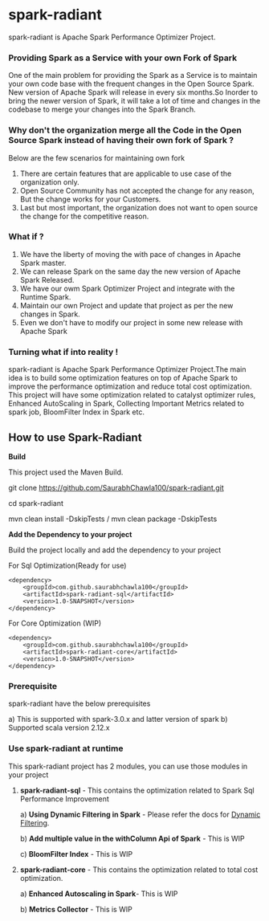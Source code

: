 # spark-radiant

spark-radiant is Apache Spark Performance Optimizer Project.

### Providing Spark as a Service with your own Fork of Spark

One of the main problem for providing the Spark as a Service is to maintain your own code base with the frequent changes in the Open Source
Spark. New version of Apache Spark will release in every six months.So Inorder to bring the newer version of Spark, it will take a lot
of time and changes in the codebase to merge your changes into the Spark Branch.

### Why don't the organization merge all the Code in the Open Source Spark instead of having their own fork of Spark ?

Below are the few scenarios for maintaining own fork
1) There are certain features that are applicable to use case of the organization only.
2) Open Source Community has not accepted the change for any reason, But the change works for your Customers.
3) Last but most important, the organization does not want to open source the change for the competitive reason.

### What if ?

1) We have the liberty of moving the with pace of changes in Apache Spark master.
2) We can release Spark on the same day the new version of Apache Spark Released.
3) We have our owm Spark Optimizer Project and integrate with the Runtime Spark.
4) Maintain our own Project and update that project as per the new changes in Spark.
5) Even we don't have to modify our project in some new release with Apache Spark

### Turning what if into reality !

spark-radiant is Apache Spark Performance Optimizer Project.The main idea is to build some optimization features on top of Apache Spark
to improve the performance optimization and reduce total cost optimization. This project will have some optimization related to
catalyst optimizer rules, Enhanced AutoScaling in Spark, Collecting Important Metrics related to spark job, BloomFilter Index in Spark etc.

## How to use Spark-Radiant

**Build** 

This project used the Maven Build.

git clone https://github.com/SaurabhChawla100/spark-radiant.git

cd spark-radiant

mvn clean install -DskipTests / mvn clean package -DskipTests 

**Add the Dependency to your project**

Build the project locally and add the dependency to your project

For Sql Optimization(Ready for use)

```
<dependency>
    <groupId>com.github.saurabhchawla100</groupId>
    <artifactId>spark-radiant-sql</artifactId>
    <version>1.0-SNAPSHOT</version>
</dependency>
```

For Core Optimization (WIP)
```
<dependency>
    <groupId>com.github.saurabhchawla100</groupId>
    <artifactId>spark-radiant-core</artifactId>
    <version>1.0-SNAPSHOT</version>
</dependency>

```

### Prerequisite
spark-radiant have the below prerequisites

a) This is supported with spark-3.0.x and latter version of spark
b) Supported scala version 2.12.x

### Use spark-radiant at runtime
This spark-radiant project has 2 modules, you can use those modules in your project

1) **spark-radiant-sql** - This contains the optimization related to Spark Sql Performance Improvement

   a) **Using Dynamic Filtering in Spark** - Please refer the docs for [Dynamic Filtering](docs/dynamicFilterInSpark.md).

   b) **Add multiple value in the withColumn Api of Spark** - This is WIP

   c) **BloomFilter Index** - This is WIP

2) **spark-radiant-core** - This contains the optimization related to total cost optimization.
   
   a) **Enhanced Autoscaling in Spark**- This is WIP
   
   b) **Metrics Collector** - This is WIP
